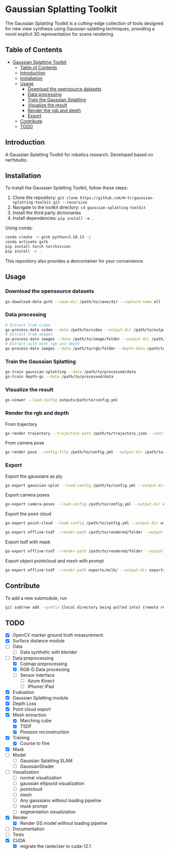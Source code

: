 # Gaussian Splatting Toolkit

The Gaussian Splatting Toolkit is a cutting-edge collection of tools designed for new view synthesis using Gaussian splatting techniques, providing a novel explicit 3D representation for scene rendering.

## Table of Contents

- [Gaussian Splatting Toolkit](#gaussian-splatting-toolkit)
  - [Table of Contents](#table-of-contents)
  - [Introduction](#introduction)
  - [Installation](#installation)
  - [Usage](#usage)
    - [Download the opensource datasets](#download-the-opensource-datasets)
    - [Data processing](#data-processing)
    - [Train the Gaussian Splatting](#train-the-gaussian-splatting)
    - [Visualize the result](#visualize-the-result)
    - [Render the rgb and depth](#render-the-rgb-and-depth)
    - [Export](#export)
  - [Contribute](#contribute)
  - [TODO](#todo)

## Introduction

A Gaussian Splatting Toolkit for robotics research. Developed based on nerfstudio.

## Installation

To install the Gaussian Splatting Toolkit, follow these steps:

1. Clone the repository: `git clone https://github.com/H-tr/gaussian-splatting-toolkit.git --recursive`
2. Navigate to the toolkit directory: `cd gaussian-splatting-toolkit`
3. Install the third party dictionaries
4. Install dependencies: `pip install -e .`

Using conda:

```bash
conda create -n gstk python=3.10.13 -y
conda activate gstk
pip install torch torchvision
pip install -e .
```

This repository also provides a devcontainer for your convenience.

## Usage

### Download the opensource datasets

```bash
gs-download-data gstk --save-dir /path/to/save/dir --capture-name all
```

### Data processing

```bash
# Extract from video
gs-process-data video --data /path/to/video --output-dir /path/to/output-dir --num-frames-target 1000
# Extract from images
gs-process-data images --data /path/to/image/folder --output-dir /path/to/output-dir
# Extract with both rgb and depth
gs-process-data images --data /path/to/rgb/folder --depth-data /path/to/depth/folder --output-dir /path/to/output-dir
```

### Train the Gaussian Splatting

```bash
gs-train gaussian-splatting --data /path/to/processed/data
gs-train depth-gs --data /path/to/processed/data
```

### Visualize the result

```bash
gs-viewer --load-config outputs/path/to/config.yml
```

### Render the rgb and depth

From trajectory

```bash
gs-render trajectory --trajectory-path /path/to/trajectory.json --config-file /path/to/ckpt/config.yml
```

From camera pose

```bash
gs-render pose --config-file /path/to/config.yml --output-dir /path/to/output/folder/
```

### Export

Export the gaussians as ply

```bash
gs-export gaussian-splat --load-config /path/to/config.yml --output-dir exports/gaussians/
```

Export camera poses

```bash
gs-export camera-poses --load-config /path/to/config.yml --output-dir exports/cameras/
```

Export the point cloud

```bash
gs-export point-cloud --load-config /path/to/config.yml --output-dir exports/pcd/
```

```bash
gs-export offline-tsdf --render-path /path/to/rendered/folder --output-dir exports/tsdf/
```

Export tsdf with mask

```bash
gs-export offline-tsdf --render-path /path/to/rendered/folder --output-dir exports/tsdf/ --mask-path /path/to/mask
```

Export object pointcloud and mesh with prompt

```bash
gs-export offline-tsdf --render-path exports/milk/ --output-dir exports/tsdf/milk_text_seg --seg-prompt milkbox
```

## Contribute

To add a new submodule, run

```bash
git subtree add --prefix {local directory being pulled into} {remote repo URL} {remote branch} --squash
```

## TODO

- [x] OpenCV marker ground truth measurement.
- [x] Surface distance module
- [ ] Data
  - [ ] Data synthetic with blender
- [ ] Data preprocessing
  - [x] Colmap preprocessing
  - [x] RGB-D Data processing
  - [ ] Sensor interface
    - [ ] Azure Kinect
    - [ ] iPhone/ iPad
- [x] Evaluation
- [x] Gaussian Splatting module
- [x] Depth Loss
- [x] Point cloud export
- [x] Mesh extraction
  - [x] Marching cube
  - [x] TSDF
  - [x] Piossion reconstruction
- [x] Training
  - [x] Course to fine
- [x] Mask
- [ ] Model
  - [ ] Gaussian Splatting SLAM
  - [ ] GaussianShader
- [ ] Visualization
  - [ ] normal visualization
  - [ ] gaussian ellipsoid visualization
  - [ ] pointcloud
  - [ ] mesh
  - [ ] Any gaussians without loading pipeline
  - [ ] mask prompt
  - [ ] segmentation visualization
- [x] Render
  - [x] Render GS model without loading pipeline
- [ ] Documentation
- [ ] Tests
- [x] CUDA
  - [x] migrate the rasterizer to cuda-12.1
